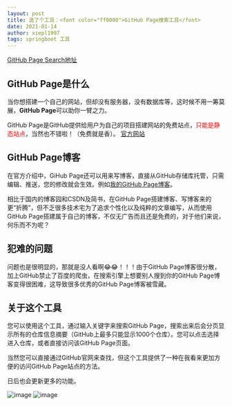 ```yaml
---
layout: post
title: 造了个工具：<font color="ff0000">GitHub Page搜索工具</font>
date: 2021-01-14
author: xiepl1997
tags: springboot 工具
---
```


[GitHub Page Search地址](www.xpllyn.com/GitHubPageSearch/)

## GitHub Page是什么
当你想搭建一个自己的网站，但却没有服务器，没有数据库等，这时候不用一筹莫展，**GitHub Page**可以助你一臂之力。  

GitHub Page是GitHub提供给用户为自己的项目搭建网站的免费站点，<font color="#ff0000">只能是静态站点</font>，当然也不错啦！（免费就是香）。 [官方网站](https://pages.github.com/) 

## GitHub Page博客
在官方介绍中，GiHub Page还可以用来写博客，直接从GitHub存储库托管，只需编辑、推送，您的修改就会生效。例如[我的GitHub Page博客](https://xiepl1997.github.io/)。  

相比于国内的博客园和CSDN及简书，在GitHub Page搭建博客、写博客来的更“折腾”，但不乏很多技术宅为了追求个性化以及纯粹的文章编写，从而使用GitHub Page搭建属于自己的博客，不仅无广告而且还是免费的，对于他们来说，何乐而不为呢？

## 犯难的问题
问题也是很明显的，那就是没人看啊😂😂！！！由于GitHub Page博客很分散，加上GitHub禁止了百度的爬虫，在搜索引擎上想要别人搜到你的GitHub Page博客变得很困难，这导致很多优秀的GitHub Page博客被雪藏。

## 关于这个工具
您可以使用这个工具，通过输入关键字来搜索GitHub Page，搜索出来后会分页显示所有的仓库信息摘要（GitHub上最多只能显示1000个仓库）。您可以点击选择进入仓库，或者直接访问该GitHub Page页面。  

当然您可以直接通过GitHub官网来查找，但这个工具提供了一种在我看来更加方便的访问GitHub Page站点的方法。  

日后也会更新更多的功能。

![image](https://images.cnblogs.com/cnblogs_com/xiepl1997/1916186/o_210114033655githubpagesearch.jpg)
![image](https://images.cnblogs.com/cnblogs_com/xiepl1997/1916186/o_210114033710githubpagesearchresult.jpg)  
